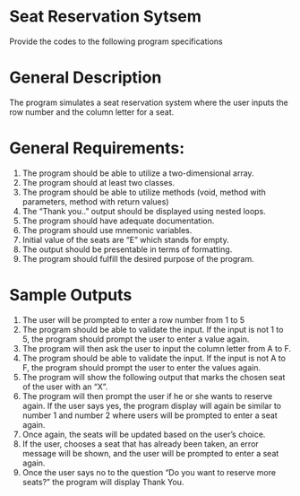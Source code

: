 # Seat Reservation Sytsem

Provide the codes to the following program specifications

# General Description
The program simulates a seat reservation system where the user inputs the row number and the column letter for a seat.

# General Requirements:
1. The program should be able to utilize a two-dimensional array.
2. The program should at least two classes.
3. The program should be able to utilize methods (void, method with parameters, method with return values)
4. The “Thank you..” output should be displayed using nested loops.
5. The program should have adequate documentation.
6. The program should use mnemonic variables.
7. Initial value of the seats are “E” which stands for empty.
8. The output should be presentable in terms of formatting.
9. The program should fulfill the desired purpose of the program.

# Sample Outputs
1. The user will be prompted to enter a row number from 1 to 5
2. The program should be able to validate the input. If the input is not 1 to 5, the program should prompt the user to enter a value again.
3. The program will then ask the user to input the column letter from A to F.
4. The program should be able to validate the input. If the input is not A to F, the program should prompt the user to enter the values again.
5. The program will show the following output that marks the chosen seat of the user with an “X”.
6. The program will then prompt the user if he or she wants to reserve again. If the user says yes, the program display will again be similar to number 1 and number 2 where users will be prompted to enter a seat again.
7. Once again, the seats will be updated based on the user’s choice.
8. If the user, chooses a seat that has already been taken, an error message will be shown, and the user will be prompted to enter a seat again.
9. Once the user says no to the question “Do you want to reserve more seats?” the program will display Thank You.

